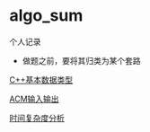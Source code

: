 # algo_sum

个人记录

- 做题之前，要将其归类为某个套路

[C++基本数据类型](https://github.com/v1otusc/algo_sum/blob/main/c%2B%2B_%E6%95%B0%E6%8D%AE%E7%B1%BB%E5%9E%8B.md)

[ACM输入输出](https://github.com/v1otusc/algo_sum/blob/main/ACM%E8%BE%93%E5%85%A5%E8%BE%93%E5%87%BA.md)

[时间复杂度分析](https://github.com/v1otusc/algo_sum/blob/main/%E6%97%B6%E9%97%B4%E5%A4%8D%E6%9D%82%E5%BA%A6%E5%88%86%E6%9E%90%E6%96%B9%E6%B3%95.md)
